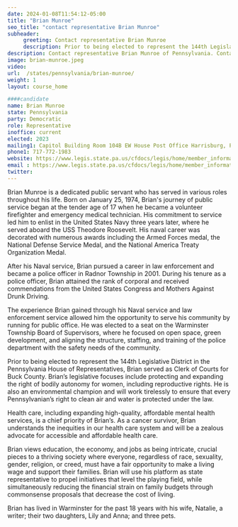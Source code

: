 ```yaml
---
date: 2024-01-08T11:54:12-05:00
title: "Brian Munroe"
seo_title: "contact representative Brian Munroe"
subheader:
     greeting: Contact representative Brian Munroe
     description: Prior to being elected to represent the 144th Legislative District in the Pennsylvania House of Representatives, Brian served as Clerk of Courts for Buck County. Brian’s legislative focuses include protecting and expanding the right of bodily autonomy for women, including reproductive rights.
description: Contact representative Brian Munroe of Pennsylvania. Contact information for Brian Munroe includes email address, phone number, and mailing address.
image: brian-munroe.jpeg
video:
url:  /states/pennsylvania/brian-munroe/
weight: 1
layout: course_home

####candidate
name: Brian Munroe
state: Pennsylvania
party: Democratic
role: Representative
inoffice: current
elected: 2023
mailing1: Capitol Building Room 104B EW House Post Office Harrisburg, PA 17120
phone1: 717-772-1983
website: https://www.legis.state.pa.us/cfdocs/legis/home/member_information/House_bio.cfm?id=1972/
email : https://www.legis.state.pa.us/cfdocs/legis/home/member_information/House_bio.cfm?id=1972/
twitter:
---
```


Brian Munroe is a dedicated public servant who has served in various roles throughout his life. Born on January 25, 1974, Brian's journey of public service began at the tender age of 17 when he became a volunteer firefighter and emergency medical technician. His commitment to service led him to enlist in the United States Navy three years later, where he served aboard the USS Theodore Roosevelt. His naval career was decorated with numerous awards including the Armed Forces medal, the National Defense Service Medal, and the National America Treaty Organization Medal.

After his Naval service, Brian pursued a career in law enforcement and became a police officer in Radnor Township in 2001. During his tenure as a police officer, Brian attained the rank of corporal and received commendations from the United States Congress and Mothers Against Drunk Driving.

The experience Brian gained through his Naval service and law enforcement service allowed him the opportunity to serve his community by running for public office. He was elected to a seat on the Warminster Township Board of Supervisors, where he focused on open space, green development, and aligning the structure, staffing, and training of the police department with the safety needs of the community.

Prior to being elected to represent the 144th Legislative District in the Pennsylvania House of Representatives, Brian served as Clerk of Courts for Buck County. Brian’s legislative focuses include protecting and expanding the right of bodily autonomy for women, including reproductive rights. He is also an environmental champion and will work tirelessly to ensure that every Pennsylvanian’s right to clean air and water is protected under the law.

Health care, including expanding high-quality, affordable mental health services, is a chief priority of Brian’s. As a cancer survivor, Brian understands the inequities in our health care system and will be a zealous advocate for accessible and affordable health care.

Brian views education, the economy, and jobs as being intricate, crucial pieces to a thriving society where everyone, regardless of race, sexuality, gender, religion, or creed, must have a fair opportunity to make a living wage and support their families. Brian will use his platform as state representative to propel initiatives that level the playing field, while simultaneously reducing the financial strain on family budgets through commonsense proposals that decrease the cost of living.

Brian has lived in Warminster for the past 18 years with his wife, Natalie, a writer; their two daughters, Lily and Anna; and three pets.
